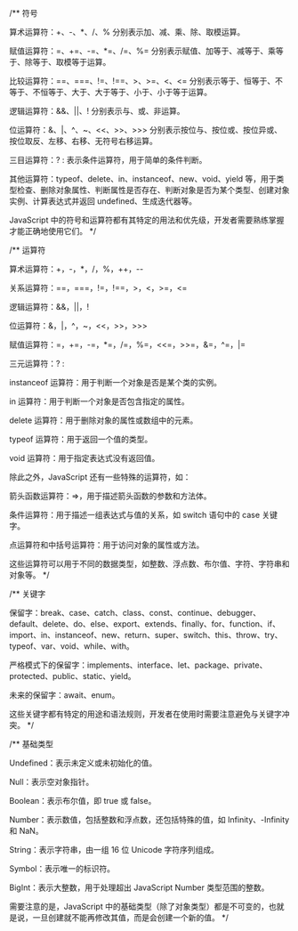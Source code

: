 /**
符号

算术运算符：+、-、*、/、% 分别表示加、减、乘、除、取模运算。

赋值运算符：=、+=、-=、*=、/=、%= 分别表示赋值、加等于、减等于、乘等于、除等于、取模等于运算。

比较运算符：==、===、!=、!==、>、>=、<、<= 分别表示等于、恒等于、不等于、不恒等于、大于、大于等于、小于、小于等于运算。

逻辑运算符：&&、||、! 分别表示与、或、非运算。

位运算符：&、|、^、~、<<、>>、>>> 分别表示按位与、按位或、按位异或、按位取反、左移、右移、无符号右移运算。

三目运算符：? : 表示条件运算符，用于简单的条件判断。

其他运算符：typeof、delete、in、instanceof、new、void、yield 等，用于类型检查、删除对象属性、判断属性是否存在、判断对象是否为某个类型、创建对象实例、计算表达式并返回 undefined、生成迭代器等。

JavaScript 中的符号和运算符都有其特定的用法和优先级，开发者需要熟练掌握才能正确地使用它们。
*/

/**
运算符

算术运算符：+，-，*，/，%，++，--

关系运算符：==，===，!=，!==，>，<，>=，<=

逻辑运算符：&&，||，!

位运算符：&，|，^，~，<<，>>，>>>

赋值运算符：=，+=，-=，*=，/=，%=，<<=，>>=，&=，^=，|=

三元运算符：? :

instanceof 运算符：用于判断一个对象是否是某个类的实例。

in 运算符：用于判断一个对象是否包含指定的属性。

delete 运算符：用于删除对象的属性或数组中的元素。

typeof 运算符：用于返回一个值的类型。

void 运算符：用于指定表达式没有返回值。

除此之外，JavaScript 还有一些特殊的运算符，如：

箭头函数运算符：=>，用于描述箭头函数的参数和方法体。

条件运算符：用于描述一组表达式与值的关系，如 switch 语句中的 case 关键字。

点运算符和中括号运算符：用于访问对象的属性或方法。

这些运算符可以用于不同的数据类型，如整数、浮点数、布尔值、字符、字符串和对象等。
*/

/**
关键字

保留字：break、case、catch、class、const、continue、debugger、default、delete、do、else、export、extends、finally、for、function、if、import、in、instanceof、new、return、super、switch、this、throw、try、typeof、var、void、while、with。

严格模式下的保留字：implements、interface、let、package、private、protected、public、static、yield。

未来的保留字：await、enum。

这些关键字都有特定的用途和语法规则，开发者在使用时需要注意避免与关键字冲突。
*/

/**
基础类型

Undefined：表示未定义或未初始化的值。

Null：表示空对象指针。

Boolean：表示布尔值，即 true 或 false。

Number：表示数值，包括整数和浮点数，还包括特殊的值，如 Infinity、-Infinity 和 NaN。

String：表示字符串，由一组 16 位 Unicode 字符序列组成。

Symbol：表示唯一的标识符。

BigInt：表示大整数，用于处理超出 JavaScript Number 类型范围的整数。

需要注意的是，JavaScript 中的基础类型（除了对象类型）都是不可变的，也就是说，一旦创建就不能再修改其值，而是会创建一个新的值。
*/
